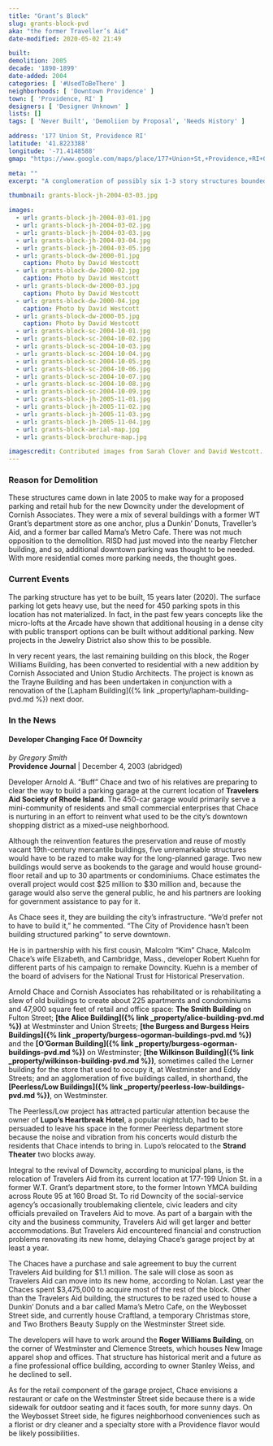 ```yaml
---
title: "Grant’s Block"
slug: grants-block-pvd
aka: "the former Traveller’s Aid"
date-modified: 2020-05-02 21:49

built: 
demolition: 2005
decade: '1890-1899'
date-added: 2004
categories: [ '#UsedToBeThere' ]
neighborhoods: [ 'Downtown Providence' ]
town: [ 'Providence, RI' ]
designers: [ 'Designer Unknown' ]
lists: []
tags: [ 'Never Built', 'Demoliion by Proposal', 'Needs History' ]

address: '177 Union St, Providence RI'
latitude: '41.8223388'
longitude: '-71.4148588'
gmap: "https://www.google.com/maps/place/177+Union+St,+Providence,+RI+02903/@41.8223388,-71.4148588,17z/data=!3m1!4b1!4m5!3m4!1s0x89e4451383a0df85:0x5b5bcd4911651bfd!8m2!3d41.8223388!4d-71.4126701"

meta: ""
excerpt: "A conglomeration of possibly six 1-3 story structures bounded by Westminster, Union, and Weybosset Streets razed in 2005 for a proposed parking garage."

thumbnail: grants-block-jh-2004-03-03.jpg

images:
  - url: grants-block-jh-2004-03-01.jpg
  - url: grants-block-jh-2004-03-02.jpg
  - url: grants-block-jh-2004-03-03.jpg
  - url: grants-block-jh-2004-03-04.jpg
  - url: grants-block-jh-2004-03-05.jpg
  - url: grants-block-dw-2000-01.jpg
    caption: Photo by David Westcott
  - url: grants-block-dw-2000-02.jpg
    caption: Photo by David Westcott
  - url: grants-block-dw-2000-03.jpg
    caption: Photo by David Westcott 
  - url: grants-block-dw-2000-04.jpg
    caption: Photo by David Westcott
  - url: grants-block-dw-2000-05.jpg
    caption: Photo by David Westcott
  - url: grants-block-sc-2004-10-01.jpg
  - url: grants-block-sc-2004-10-02.jpg
  - url: grants-block-sc-2004-10-03.jpg
  - url: grants-block-sc-2004-10-04.jpg
  - url: grants-block-sc-2004-10-05.jpg
  - url: grants-block-sc-2004-10-06.jpg
  - url: grants-block-sc-2004-10-07.jpg
  - url: grants-block-sc-2004-10-08.jpg
  - url: grants-block-sc-2004-10-09.jpg
  - url: grants-block-jh-2005-11-01.jpg
  - url: grants-block-jh-2005-11-02.jpg
  - url: grants-block-jh-2005-11-03.jpg
  - url: grants-block-jh-2005-11-04.jpg
  - url: grants-block-aerial-map.jpg
  - url: grants-block-brochure-map.jpg

imagescredit: Contributed images from Sarah Clover and David Westcott. Map from a Cornish Downcity living brochure. 
---
```


### Reason for Demolition

These structures came down in late 2005 to make way for a proposed parking and retail hub for the new Downcity under the development of Cornish Associates. They were a mix of several buildings with a former WT Grant’s department store as one anchor, plus a Dunkin’ Donuts, Traveller’s Aid, and a former bar called Mama’s Metro Cafe. There was not much opposition to the demolition. RISD had just moved into the nearby Fletcher building, and so, additional downtown parking was thought to be needed. With more residential comes more parking needs, the thought goes. 

### Current Events

The parking structure has yet to be built, 15 years later (2020). The surface parking lot gets heavy use, but the need for 450 parking spots in this location has not materialized. In fact, in the past few years concepts like the micro-lofts at the Arcade have shown that additional housing in a dense city with public transport options can be built without additional parking. New projects in the Jewelry District also show this to be possible. 

In very recent years, the last remaining building on this block, the Roger Williams Building, has been converted to residential with a new addition by Cornish Associated and Union Studio Architects. The project is known as the Trayne Building and has been undertaken in conjunction with a renovation of the [Lapham Building]({% link _property/lapham-building-pvd.md %}) next door. 

### In the News

#### Developer Changing Face Of Downcity

_by Gregory Smith_  
**Providence Journal** | December 4, 2003 (abridged)

Developer Arnold A. “Buff” Chace and two of his relatives are preparing to clear the way to build a parking garage at the current location of **Travelers Aid Society of Rhode Island**. The 450-car garage would primarily serve a mini-community of residents and small commercial enterprises that Chace is nurturing in an effort to reinvent what used to be the city’s downtown shopping district as a mixed-use neighborhood.

Although the reinvention features the preservation and reuse of mostly vacant 19th-century mercantile buildings, five unremarkable structures would have to be razed to make way for the long-planned garage. Two new buildings would serve as bookends to the garage and would house ground-floor retail and up to 30 apartments or condominiums. Chace estimates the overall project would cost $25 million to $30 million and, because the garage would also serve the general public, he and his partners are looking for government assistance to pay for it.

As Chace sees it, they are building the city’s infrastructure. “We’d prefer not to have to build it,” he commented. “The City of Providence hasn’t been building structured parking” to serve downtown.

He is in partnership with his first cousin, Malcolm “Kim” Chace, Malcolm Chace’s wife Elizabeth, and Cambridge, Mass., developer Robert Kuehn for different parts of his campaign to remake Downcity. Kuehn is a member of the board of advisers for the National Trust for Historical Preservation.

Arnold Chace and Cornish Associates has rehabilitated or is rehabilitating a slew of old buildings to create about 225 apartments and condominiums and 47,900 square feet of retail and office space: **The Smith Building** on Fulton Street; **[the Alice Building]({% link _property/alice-building-pvd.md %})** at Westminster and Union Streets; **[the Burgess and Burgess Heirs Buildings]({% link _property/burgess-ogorman-buildings-pvd.md %})** and the **[O’Gorman Building]({% link _property/burgess-ogorman-buildings-pvd.md %})** on Westminster; **[the Wilkinson Building]({% link _property/wilkinson-building-pvd.md %})**, sometimes called the Lerner building for the store that used to occupy it, at Westminster and Eddy Streets; and an agglomeration of five buildings called, in shorthand, the **[Peerless/Low Buildings]({% link _property/peerless-low-buildings-pvd.md %})**, on Westminster.

The Peerless/Low project has attracted particular attention because the owner of **Lupo’s Heartbreak Hotel**, a popular nightclub, had to be persuaded to leave his space in the former Peerless department store because the noise and vibration from his concerts would disturb the residents that Chace intends to bring in. Lupo’s relocated to the **Strand Theater** two blocks away.

Integral to the revival of Downcity, according to municipal plans, is the relocation of Travelers Aid from its current location at 177-199 Union St. in a former W.T. Grant’s department store, to the former Intown YMCA building across Route 95 at 160 Broad St. To rid Downcity of the social-service agency’s occasionally troublemaking clientele, civic leaders and city officials prevailed on Travelers Aid to move. As part of a bargain with the city and the business community, Travelers Aid will get larger and better accommodations. But Travelers Aid encountered financial and construction problems renovating its new home, delaying Chace’s garage project by at least a year.

The Chaces have a purchase and sale agreement to buy the current Travelers Aid building for $1.1 million. The sale will close as soon as Travelers Aid can move into its new home, according to Nolan. Last year the Chaces spent $3,475,000 to acquire most of the rest of the block. Other than the Travelers Aid building, the structures to be razed used to house a Dunkin’ Donuts and a bar called Mama’s Metro Cafe, on the Weybosset Street side, and currently house Craftland, a temporary Christmas store, and Two Brothers Beauty Supply on the Westminster Street side.

The developers will have to work around the **Roger Williams Building**, on the corner of Westminster and Clemence Streets, which houses New Image apparel shop and offices. That structure has historical merit and a future as a fine professional office building, according to owner Stanley Weiss, and he declined to sell.

As for the retail component of the garage project, Chace envisions a restaurant or cafe on the Westminster Street side because there is a wide sidewalk for outdoor seating and it faces south, for more sunny days. On the Weybosset Street side, he figures neighborhood conveniences such as a florist or dry cleaner and a specialty store with a Providence flavor would be likely possibilities.
